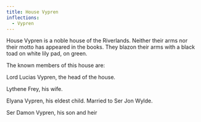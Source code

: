 ```yaml
---
title: House Vypren
inflections:
  - Vypren
---
```


House Vypren is a noble house of the Riverlands. Neither their arms nor their motto has appeared in the books. They blazon their arms with a black toad on white lily pad, on green.

The known members of this house are:

Lord Lucias Vypren, the head of the house.

Lythene Frey, his wife.

Elyana Vypren, his eldest child. Married to Ser Jon Wylde.

Ser Damon Vypren, his son and heir


